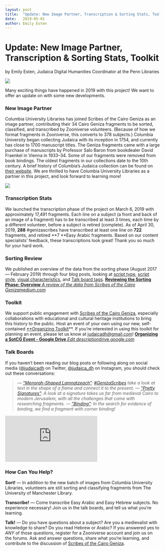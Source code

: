 ```yaml
---
layout: post
title:  "Update: New Image Partner, Transcription & Sorting Stats, Toolkit"
date:   2019-05-01
author: Emily Esten
---
```

# Update: New Image Partner, Transcription & Sorting Stats, Toolkit

by Emily Esten, Judaica Digital Humanities Coordinator at the Penn Libraries

![](https://cdn-images-1.medium.com/max/3000/1*S3TUsC02dVhcSC9VlGJZrw.jpeg)

Many exciting things have happened in 2019 with this project! We want to offer an update on with some new developments.

### **New Image Partner**

Columbia University Libraries has joined Scribes of the Cairo Geniza as an image partner, contributing their 34 Cairo Geniza fragments to be sorted, classified, and transcribed by Zooniverse volunteers. (Because of how we format fragments in Zooniverse, this converts to 378 subjects.) Columbia University began collecting Judaica with its inception in 1754, and currently has close to 1700 manuscript titles. The Geniza fragments came with a large purchase of manuscripts by Professor Salo Baron from bookdealer David Fraenkel in Vienna in 1933–34. Some of our fragments were removed from book bindings. The oldest fragments in our collections date to the 10th century. A brief history of Columbia’s Judaica collection can be found on [their website](https://library.columbia.edu/locations/rbml/units/Hebraica/history.html). We are thrilled to have Columbia University Libraries as a partner in this project, and look forward to learning more!

![](https://cdn-images-1.medium.com/max/2000/1*1COJ-e7DTGeVe7zIWASmXw.png)

### **Transcription Stats**

We launched the transcription phase of the project on March 6, 2019 with approximately 17,491 fragments. Each line on a subject (a front and back of an image of a fragment) has to be transcribed at least 3 times, each time by a different volunteer, before a subject is retired (complete). As of April 30, 2019, **288** #genizascribes have transcribed at least one line on **722** fragments, and retired **7 **Easy Arabic fragments. Based on our content specialists’ feedback, these transcriptions look great! Thank you so much for your hard work.

### **Sorting Review**

We published an overview of the data from the sorting phase (August 2017 — February 2019) through four blog posts, looking at [script type](https://medium.com/@judaicadh/reviewing-phase-1-data-hebrew-or-arabic-script-a8ad3316fcbe), [script style](https://medium.com/@judaicadh/reviewing-sorting-phase-data-formal-or-informal-style-518abca3cbd), [visual characteristics](https://medium.com/@judaicadh/reviewing-sorting-phase-data-visual-characteristics-674cdda8e5d4), and [Talk board tags](https://medium.com/@judaicadh/reviewing-sorting-phase-data-talk-board-tags-d0c0b90dc43c).
[**Reviewing the Sorting Phase: Overview**
*A review of the data from Scribes of the Cairo Geniza*medium.com](https://medium.com/@judaicadh/reviewing-the-sorting-phase-overview-7afcd87ce227)

### **Toolkit**

We support public engagement with [Scribes of the Cairo Geniza](http://scribesofthecairogeniza.org), especially collaborations with educational and cultural heritage institutions to bring this history to the public. Host an event of your own using our new, self-contained [**Organizing Toolkit](https://drive.google.com/open?id=1W4nxgG_UlFX9lwaajfQTMzkPEFI_kHNV)**. If you’re interested in using this toolkit for planning an event, please let us know at [judaicadh@gmail.com](mailto:judaicadh@gmail.com)!
[**Organizing a SotCG Event - Google Drive**
*Edit description*drive.google.com](https://drive.google.com/drive/folders/1W4nxgG_UlFX9lwaajfQTMzkPEFI_kHNV)

### **Talk Boards**

If you haven’t been reading our blog posts or following along on social media ([@judaicadh](https://twitter.com/judaicadh) on Twitter, [@judaica_dh](https://www.instagram.com/judaica_dh/) on Instagram, you should check out these conversations:
> *— [“Menorah-Shaped Lamnatzeach”](https://medium.com/@judaicadh/talking-the-talk-menorah-shaped-lamnatzeach-16f68b05e3ef): [#GenizaScribes](https://www.zooniverse.org/projects/judaicadh/scribes-of-the-cairo-geniza/talk/tags/GenizaScribes) take a look at text in the shape of a flame and connect it to the present.*
> *— [“Pretty Signatures”](https://medium.com/@judaicadh/talking-the-talk-pretty-signatures-4e2f861cc4b4): A look at a signature takes us far from medieval Cairo to modern Jerusalem, with all the challenges that come with researching fragments.*
> *— [“Binding”](https://medium.com/@judaicadh/talking-the-talk-binding-e88f97b449fb): In the search for evidence of binding, we find a fragment with corner binding!*

<iframe src="https://medium.com/media/d7e94217ab557727544ebb3d20cd39db" frameborder=0></iframe>

### How Can You Help?

**Sort!** — In addition to the new batch of images from Columbia University Libraries, volunteers are still sorting and classifying fragments from The University of Manchester Library.

**Transcribe!** — Come transcribe Easy Arabic and Easy Hebrew subjects. No experience necessary! Join us in the talk boards, and tell us what you’re learning.

**Talk!** — Do you have questions about a subject? Are you a medievalist with knowledge to share? Do you read Hebrew or Arabic? If you answered yes to *ANY* of those questions, register for a Zooniverse account and join us on the forums. Ask and answer questions, share what you’re learning, and contribute to the discussion of [Scribes of the Cairo Geniza](http://scribesofthecairogeniza.org).
